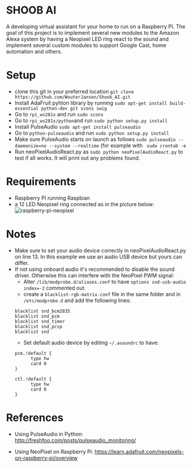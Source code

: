 # SHOOB AI
A developing virtual assistant for your home to run on a Raspberry PI. The goal of this project is to implement several new modules to the
Amazon Alexa system by having a Neopixel LED ring react to the sound and implement several custom modules to support Google Cast, home automation and others.

# Setup
* clone this git in your preferred location ```git clone https://github.com/WouterJansen/Shoob_AI.git```
* Install AdaFruit pyhton library by running ```sudo apt-get install build-essential python-dev git scons swig```
* Go to ```rpi_ws281x``` and run ```sudo scons``` 
* Go to ```rpi_ws281x/python```and run ```sudo python setup.py install```
* Install PulseAudio ```sudo apt-get install pulseaudio```
* Go to ```python-pulseaudio``` and run ```sudo python setup.py install```
* Make sure PulseAudio starts on launch as follows ```sudo pulseaudio --daemonize=no --system --realtime``` (for example with ``` sudo crontab -e```
* Run neoPixelAudioReact.py as ```sudo python neoPixelAudioReact.py``` to test if all works. It will print out any problems found.

# Requirements
* Raspberry PI running Raspbian
* a 12 LED Neopixel ring connected as in the picture below:
  ![raspberry-pi-neopixel]
  
  
# Notes
* Make sure to set your audio device correctly in neoPixelAudioReact.py on line 13. In this example we use an audio USB device but yours can differ. 
* If not using onboard audio it's recommended to disable the sound driver. Otherwise this can interfere with the NeoPixel PWM signal:
  * Alter  ```/lib/modprobe.d/aliases.conf``` to have ```options snd-usb-audio index=-2``` commented out.
  * create a ```blacklist-rgb-matrix.conf``` file in the same folder and in ```/etc/modprobe.d``` and add the following lines:
  ```  
  blacklist snd_bcm2835
  blacklist snd_pcm
  blacklist snd_timer
  blacklist snd_pcsp
  blacklist snd

  ```
  * Set default audio device by editing ```~/.asoundrc``` to have:
  ``` 
  pcm.!default {
        type hw
        card 0
  }

  ctl.!default {
        type hw
        card 0
  }
  ```


# References
* Using PulseAudio in Python: http://freshfoo.com/posts/pulseaudio_monitoring/
* Using NeoPixel on Raspberry Pi: https://learn.adafruit.com/neopixels-on-raspberry-pi/overview  
  
  
  
  
  
  
  
  
  [raspberry-pi-neopixel]: https://cdn.raspberrytips.nl/wp-content/uploads/2016/05/neopixel-raspberry-pi-led-ws281x-600x292.png "from  :https://raspberrytips.nl/neopixel-ws2811-raspberry-pi/"



